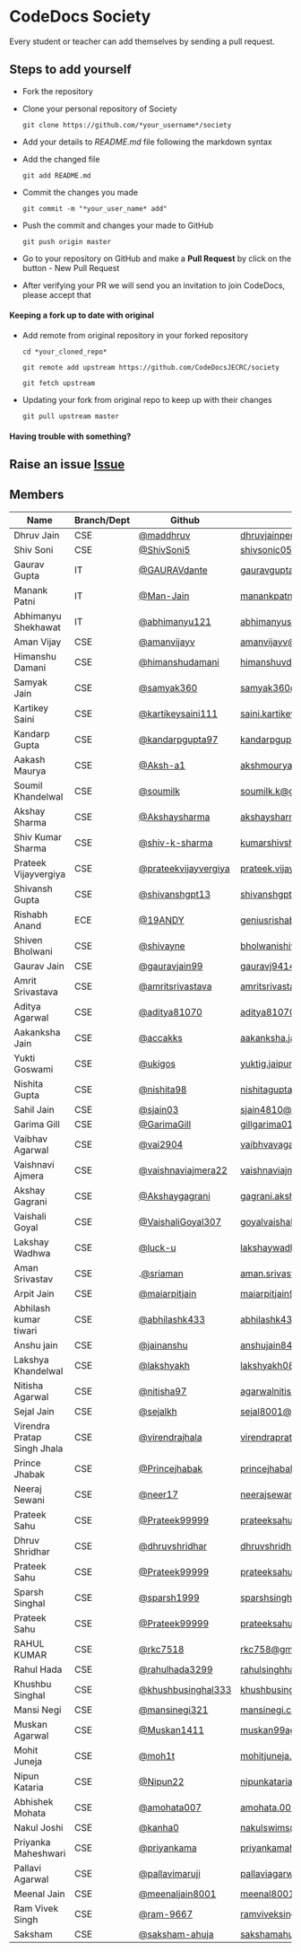 
# CodeDocs Society
Every student or teacher can add themselves by sending a pull request.
## Steps to add yourself
- Fork the repository
- Clone your personal repository of Society

  `git clone https://github.com/*your_username*/society`
- Add your details to *README.md* file following the markdown syntax
- Add the changed file

  `git add README.md`
- Commit the changes you made

  `git commit -m "*your_user_name* add"`
- Push the commit and changes your made to GitHub

  `git push origin master`
- Go to your repository on GitHub and make a **Pull Request** by click on the button - New Pull Request
- After verifying your PR we will send you an invitation to join CodeDocs, please accept that

#### Keeping a fork up to date with original
- Add remote from original repository in your forked repository

  `cd *your_cloned_repo*`

  `git remote add upstream https://github.com/CodeDocsJECRC/society`

  `git fetch upstream`

- Updating your fork from original repo to keep up with their changes

  `git pull upstream master`

#### Having trouble with something?
Raise an issue [Issue](https://github.com/CodeDocsJECRC/society/issues/new)
----
## Members

| Name | Branch/Dept | Github | Email |
| ----- | ------ | ----- | ----- |
| Dhruv Jain | CSE | [@maddhruv](https://github.com/maddhruv) | [dhruvjainpenny@gmail.com](mailto:dhruvjainpenny@gmail.com) |
| Shiv Soni  | CSE | [@ShivSoni5](https://github.com/ShivSoni5)| [shivsonic05@gmail.com](mailto:shivsonic05@gmail.com) |
| Gaurav Gupta  | IT | [@GAURAVdante](https://github.com/GAURAVdante)| [gauravguptahappy97@gmail.com](mailto:gauravguptahappy97@gmail.com) |
| Manank Patni | IT | [@Man-Jain](https://github.com/Man-Jain) | [manankpatni@gmail.com](mailto:manankpatni@gmail.com) |
| Abhimanyu Shekhawat | IT | [@abhimanyu121](https://github.com/abhimanyu121) | [abhimanyushekhawat17.as@gmail.com](mailto:abhimanyushekhawat17.as@gmail.com) |
| Aman Vijay | CSE | [@amanvijayv](https://github.com/amanvijayv) | [amanvijayv@gmail.com](mailto:amanvijayv@gmail.com) |
| Himanshu Damani | CSE | [@himanshudamani](https://github.com/himanshudamani) | [himanshuvdamani@gmail.com](mailto:himanshuvdamani@gmail.com) |
| Samyak Jain | CSE | [@samyak360](https://github.com/samyak360) | [samyak360@gmail.com](mailto:samyak360@gmail.com) |
| Kartikey Saini | CSE | [@kartikeysaini111](https://github.com/kartikeysaini111) | [saini.kartikey111@gmail.com](mailto:saini.kartikey111@gmail.com) |
| Kandarp Gupta | CSE | [@kandarpgupta97](https://github.com/kandarpgupta97) | [kandarpgupta97@gmail.com](mailto:kandarpgupta97@gmail.com) |
| Aakash Maurya | CSE | [@Aksh-a1](https://github.com/Aksh-a1) | [akshmourya@gmail.com](mailto:akshmourya@gmail.com) |
| Soumil Khandelwal | CSE | [@soumilk](https://github.com/soumilk) | [soumilk.k@gmail.com](mailto:soumilk.k@gmail.com) | 
| Akshay Sharma | CSE | [@Akshaysharma](https://github.com/akshaysharma2277) | [akshaysharma2277@gmail.com](mailto:akshaysharma2277@gmail.com) |
| Shiv Kumar Sharma | CSE | [@shiv-k-sharma](https://github.com/shiv-k-sharma) | [kumarshivsharma12@gmail.com](mailto:kumarshivsharma12@gmail.com) |
| Prateek Vijayvergiya| CSE | [@prateekvijayvergiya](https://github.com/prateekvijayvergiya) | [prateek.vijayudr27@gmail.com](mailto:prateek.vijayudr27@gmail.com) |
| Shivansh Gupta | CSE | [@shivanshgpt13](https://github.com/shivanshgpt13) | [shivanshgpt13@gmail.com](mailto:shivanshgpt13@gmail.com) |
| Rishabh Anand | ECE | [@19ANDY](https://github.com/19ANDY)| [geniusrishabhanand@gmail.com](mailto:geniusrishabhanand@gmail.com)|
| Shiven Bholwani | CSE | [@shivayne](https://github.com/shivayne)| [bholwanishiven@gmail.com](mailto:bholwanishiven@gmail.com)|
| Gaurav Jain | CSE | [@gauravjain99](https://github.com/gauravjain99) | [gauravj9414@gmail.com](mailto:gauravj9414@gmail.com)
| Amrit Srivastava | CSE | [@amritsrivastava](https://github.com/amritsrivastava)| [amritsrivastava.2cse20@jecrc.ac.in](mailto:amritsrivastava.2cse20@jecrc.ac.in)|
| Aditya Agarwal | CSE | [@aditya81070](https://github.com/aditya81070)| [aditya81070@gmail.com](mailto:aditya81070@gmail.com)|
| Aakanksha Jain | CSE | [@accakks](https://github.com/accakks)| [aakanksha.jain8@gmail.com](mailto:aakanksha.jain8@gmail.com)|
| Yukti Goswami | CSE | [@ukigos](https://github.com/ukigos) | [yuktig.jaipur@gmail.com](mailto:yuktig.jaipur@gmail.com)|
| Nishita Gupta | CSE | [@nishita98](https://github.com/nishita98) | [nishitagupta.cse20@jecrc.ac.in](mailto:nishitagupta.cse20@jecrc.ac.in)|
| Sahil Jain | CSE | [@sjain03](https://github.com/sjain03) | [sjain4810@gmail.com](mailto:sjain4810@gmail.com) |
| Garima Gill | CSE | [@GarimaGill](https://github.com/GarimaGill) | [gillgarima01@gmail.com](mailto:gillgarima01@gmail.com)| 
|Vaibhav Agarwal |CSE | [@vai2904](http://github.com/vai2904) |[vaibhvavagarwal.946@gmail.com](mailto:vaibhavagarwal.946@gmail.com) |
| Vaishnavi Ajmera | CSE | [@vaishnaviajmera22](https://github.com/vaishnaviajmera22) | [vaishnaviajmera22@gmail.com](mailto:vaishnaviajmera22@gmail.com)|
| Akshay Gagrani | CSE | [@Akshaygagrani](https://github.com/Akshaygagrani) | [gagrani.akshay@gmail.com](mailto:gagrani.akshay@gmail.com)|
| Vaishali Goyal | CSE | [@VaishaliGoyal307](https://github.com/VaishaliGoyal307/society.git) | [goyalvaishali307@gmail.com](mailto:goyalvaishali307@gmail.com)|
| Lakshay Wadhwa | CSE | [@luck-u](https://github.com/luck-u) | [lakshaywadhwa001@gmail.com](mailto.lakshaywadhwa001@gmail.com)|
|Aman Srivastav| CSE | .[@sriaman](https://github.com/sriaman) | [aman.srivastavmau@gmail.com](mailto:aman.srivastavmau@gmail.com)|
| Arpit Jain | CSE | [@maiarpitjain](https://github.com/maiarpitjain) | [maiarpitjain94@gmail.com](mailto:maiarpitjain94@gmail.com)|
| Abhilash kumar tiwari | CSE | [@abhilashk433](https://github.com/abhilashk433/society.git) | [abhilashk433@gmail.com](mailto:abhilashk433@gmail.com)|
| Anshu jain | CSE | [@jainanshu](https://github.com/jainanshu) | [anshujain8441@gmail.com](mailto:anshujain8441@gmail.com)|
| Lakshya Khandelwal | CSE | [@lakshyakh](https://github.com/lakshyakh) | [lakshyakh08@gmail.com](mailto:lakshyakh08@gmail.com)| 
| Nitisha Agarwal | CSE | [@nitisha97](https://github.com/nitisha97) | [agarwalnitisha1997@gmail.com](mailto:agarwalnitisha1997@gmail.com)|
| Sejal Jain | CSE | [@sejalkh](https://github.com/sejalkh) | [sejal8001@gmail.com](mailto:sejal8001@gmail.com)|
| Virendra Pratap Singh Jhala | CSE | [@virendrajhala](https://github.com/virendrajhala) | [virendrapratapsinghjhala@gmail.com](mailto:virendrapratapsinghjhala@gmail.com) |
| Prince Jhabak | CSE | [@Princejhabak](https://github.com/Princejhabak) | [princejhabak.cse20@jecrc.ac.in](mailto:princejhabak.cse20@jecrc.ac.in) |
| Neeraj Sewani | CSE | [@neer17](https://github.com/neer17) | [neerajsewanisrt8@gmail.com](mailto:neerajsewanisrt8@gmail.com) |
| Prateek Sahu | CSE | [@Prateek99999](https://github.com/Prateek99999) | [prateeksahu.cse20@jecrc.ac.in](mailto:prateeksahu.cse20@jecrc.ac.in)
| Dhruv Shridhar | CSE | [@dhruvshridhar](https://github.com/dhruvshridhar) | [dhruvshridhar@gmail.com](mailto:dhruvshridhar@gmail.com) |
| Prateek Sahu | CSE | [@Prateek99999](https://github.com/Prateek99999) | [prateeksahu.cse20@jecrc.ac.in](mailto:prateeksahu.cse20@jecrc.ac.in) |
| Sparsh Singhal | CSE | [@sparsh1999](https://github.com/sparsh1999) | [sparshsinghal95@gmail.com](mailto:sparshsinghal95@gmail.com) |
| Prateek Sahu | CSE | [@Prateek99999](https://github.com/Prateek99999) | [prateeksahu.cse20@jecrc.ac.in](mailto:prateeksahu.cse20@jecrc.ac.in) |
|RAHUL KUMAR | CSE | [@rkc7518](http://girthub.com/rkc7518) | [rkc758@gmail.com](mailto:rkc758@gmail.com) |
| Rahul Hada |  CSE | [@rahulhada3299](https://github.com/rahulhada3299) | [rahulsinghhada.cse20@jecrc.ac.in](mailto:rahulsinghhada.cse20@jecrc.ac.in) |
| Khushbu Singhal | CSE | [@khushbusinghal333](https://github.com/khushbusinghal333) | [khushbusinghal.cse20@jecrc.ac.in](mailto:khushbusinghal.cse20@jecrc.ac.in) |
| Mansi Negi | CSE | [@mansinegi321](https://github.com/mansinegi321) | [mansinegi.cse20@jecrc.ac.in](mailto:mansinegi.cse20@jecrc.ac.in) |
| Muskan Agarwal | CSE | [@Muskan1411](https://github.com/Muskan1411) | [muskan99ag@gmail.com](mailto:muskan99ag@gmail.com) |
| Mohit Juneja | CSE | [@moh1t](https://github.com/moh1t) | [mohitjuneja.cse20@jecrc.ac.in](mailto:mohitjuneja.cse20@jecrc.ac.in) |
| Nipun Kataria | CSE | [@Nipun22](https://github.com/Nipun22) | [nipunkataria98@gmail.com](mailto:nipunkataria98@gmail.com) |
|Abhishek Mohata | CSE | [@amohata007](https://github.com/amohata007) | [amohata.007@gmail.com](mailto:amohata.007@gmail.com) |
| Nakul Joshi | CSE | [@kanha0](https://github.com/kanha0) | [nakulswims@gmail.com](mailto:nakulswims@gmail.com) |
| Priyanka Maheshwari | CSE | [@priyankama](https://github.com/priyankama) | [priyankamaheshwari2697@gmail.com](mailto:priyankamaheshwari2697@gmail.com) |
| Pallavi Agarwal | CSE | [@pallavimaruji](https://github.com/pallavimaruji) | [pallaviagarwal8696@gmail.com](mailto:pallaviagarwal8696@gmail.com) |
| Meenal Jain | CSE | [@meenaljain8001](https://github.com/meenaljain8001) | [meenal8001@gmail.com](mailto:meenal8001@gmail.com) |
| Ram Vivek Singh | CSE | [@ram-9667](https://github.com/ram-9667) | [ramviveksingh.cse20@jecrc.ac.in](mailto:ramviveksingh.cse20@jecrc.ac.in) |
| Saksham | CSE | [@saksham-ahuja](https://github.com/saksham-ahuja) | [sakshamahuja43@gmail.com](mailto:sakshamahuja43@gmail.com) |
